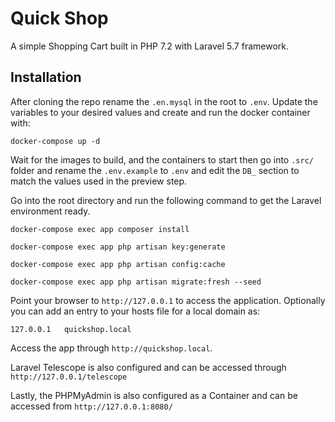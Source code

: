 # Quick Shop
A simple Shopping Cart built in PHP 7.2 with Laravel 5.7 framework.

## Installation
After cloning the repo rename the `.en.mysql` in the root to `.env`. Update the variables to your desired values and create and run the docker container with:

```
docker-compose up -d
```

Wait for the images to build, and the containers to start then go into `.src/` folder and rename the `.env.example` to `.env` and edit the `DB_` section to match the values used in the preview step.

Go into the root directory and run the following command to get the Laravel environment ready.

```
docker-compose exec app composer install

docker-compose exec app php artisan key:generate

docker-compose exec app php artisan config:cache

docker-compose exec app php artisan migrate:fresh --seed
```

Point your browser to `http://127.0.0.1` to access the application. Optionally you can add an entry to your hosts file for a local domain as:

````
127.0.0.1   quickshop.local
````

Access the app through `http://quickshop.local`.

Laravel Telescope is also configured and can be accessed through `http://127.0.0.1/telescope`

Lastly, the PHPMyAdmin is also configured as a Container and can be accessed from `http://127.0.0.1:8080/`
